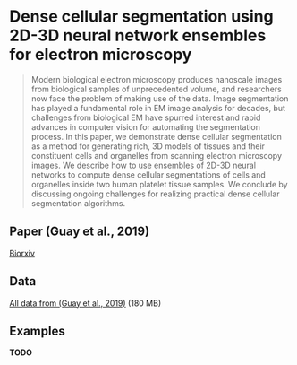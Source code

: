 
# Dense cellular segmentation using 2D-3D neural network ensembles for electron microscopy

> Modern biological electron microscopy produces nanoscale images from biological samples of unprecedented volume, and researchers now face the problem of making use of the data. Image segmentation has played a fundamental role in EM image analysis for decades, but challenges from biological EM have spurred interest and rapid advances in computer vision for automating the segmentation process. In this paper, we demonstrate dense cellular segmentation as a method for generating rich, 3D models of tissues and their constituent cells and organelles from scanning electron microscopy images. We describe how to use ensembles of 2D-3D neural networks to compute dense cellular segmentations of cells and organelles inside two human platelet tissue samples. We conclude by discussing ongoing challenges for realizing practical dense cellular segmentation algorithms.

## Paper (Guay et al., 2019)

[Biorxiv](https://www.biorxiv.org/content/addactuallinkhere)

## Data

[All data from (Guay et al., 2019)](https://www.dropbox.com/s/68yclbraqq1diza/platelet_data_1219.zip) (180 MB)

## Examples

**TODO**